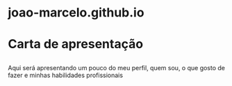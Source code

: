 # joao-marcelo.github.io
# Carta de apresentação
##
Aqui será apresentando um pouco do meu perfil, quem sou, o que gosto de fazer e minhas habilidades profissionais
